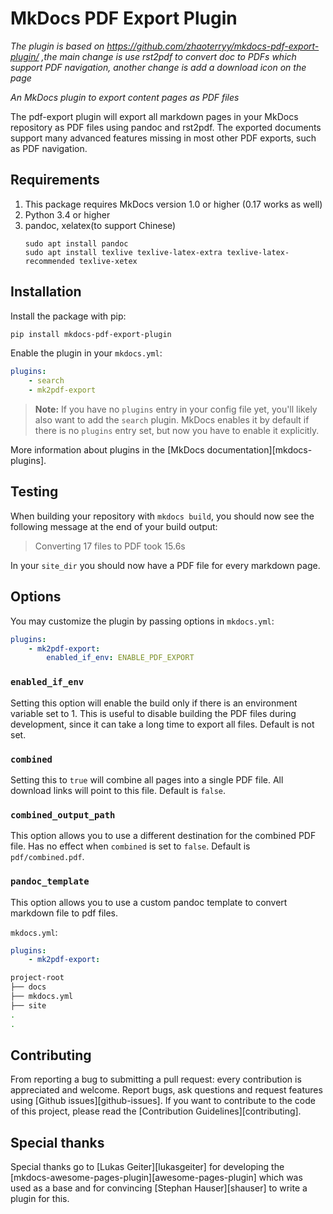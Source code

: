 # MkDocs PDF Export Plugin
*The plugin is based on https://github.com/zhaoterryy/mkdocs-pdf-export-plugin/ ,the main change is use rst2pdf to convert doc to PDFs which support PDF navigation, another change is add a download icon on the page*


*An MkDocs plugin to export content pages as PDF files*

The pdf-export plugin will export all markdown pages in your MkDocs repository as PDF files using pandoc and rst2pdf. The exported documents support many advanced features missing in most other PDF exports, such as PDF navigation.

## Requirements

1. This package requires MkDocs version 1.0 or higher (0.17 works as well)
2. Python 3.4 or higher
3. pandoc, xelatex(to support Chinese)
   ```
   sudo apt install pandoc
   sudo apt install texlive texlive-latex-extra texlive-latex-recommended texlive-xetex
   ```

## Installation

Install the package with pip:

```bash
pip install mkdocs-pdf-export-plugin
```

Enable the plugin in your `mkdocs.yml`:

```yaml
plugins:
    - search
    - mk2pdf-export
```

> **Note:** If you have no `plugins` entry in your config file yet, you'll likely also want to add the `search` plugin. MkDocs enables it by default if there is no `plugins` entry set, but now you have to enable it explicitly.

More information about plugins in the [MkDocs documentation][mkdocs-plugins].

## Testing

When building your repository with `mkdocs build`, you should now see the following message at the end of your build output:

> Converting 17 files to PDF took 15.6s

In your `site_dir` you should now have a PDF file for every markdown page.

## Options

You may customize the plugin by passing options in `mkdocs.yml`:

```yaml
plugins:
    - mk2pdf-export:
        enabled_if_env: ENABLE_PDF_EXPORT
```

### `enabled_if_env`

Setting this option will enable the build only if there is an environment variable set to 1. This is useful to disable building the PDF files during development, since it can take a long time to export all files. Default is not set.

### `combined`

Setting this to `true` will combine all pages into a single PDF file. All download links will point to this file. Default is `false`.

### `combined_output_path`

This option allows you to use a different destination for the combined PDF file. Has no effect when `combined` is set to `false`. Default is `pdf/combined.pdf`.

### `pandoc_template`

This option allows you to use a custom pandoc template to convert markdown file to pdf files.

`mkdocs.yml`:
```yaml
plugins:
    - mk2pdf-export:
```
```bash
project-root
├── docs
├── mkdocs.yml
├── site
.
.
```

## Contributing

From reporting a bug to submitting a pull request: every contribution is appreciated and welcome. Report bugs, ask questions and request features using [Github issues][github-issues].
If you want to contribute to the code of this project, please read the [Contribution Guidelines][contributing].

## Special thanks

Special thanks go to [Lukas Geiter][lukasgeiter] for developing the [mkdocs-awesome-pages-plugin][awesome-pages-plugin] which was used as a base and for convincing [Stephan Hauser][shauser] to write a plugin for this.